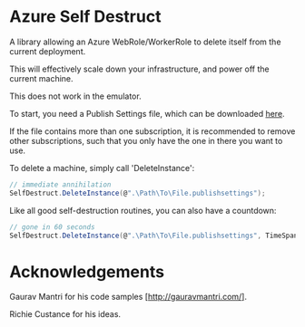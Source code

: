 # Azure Self Destruct

A library allowing an Azure WebRole/WorkerRole to delete itself from the current deployment.


This will effectively scale down your infrastructure, and power off the current machine.


This does not work in the emulator.


To start, you need a Publish Settings file, which can be downloaded [here](http://go.microsoft.com/fwlink/?LinkId=254432).


If the file contains more than one subscription, it is recommended to remove other subscriptions, such that you only have the one in there you want to use.


To delete a machine, simply call 'DeleteInstance':


```c#
// immediate annihilation
SelfDestruct.DeleteInstance(@".\Path\To\File.publishsettings");
```


Like all good self-destruction routines, you can also have a countdown:


```c#
// gone in 60 seconds
SelfDestruct.DeleteInstance(@".\Path\To\File.publishsettings", TimeSpan.FromSeconds(60));
```


# Acknowledgements


Gaurav Mantri for his code samples [http://gauravmantri.com/].


Richie Custance for his ideas.

